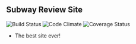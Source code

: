 ##  Subway Review Site
![Build Status](https://codeship.com/projects/1230c3a0-953e-0133-615b-520d149e6bdf/status?branch=master)
![Code Climate](https://codeclimate.com/github/rdobrins/subway_review_site.png)
![Coverage Status](https://coveralls.io/repos/rdobrins/subway_review_site/badge.png)

* The best site ever!
